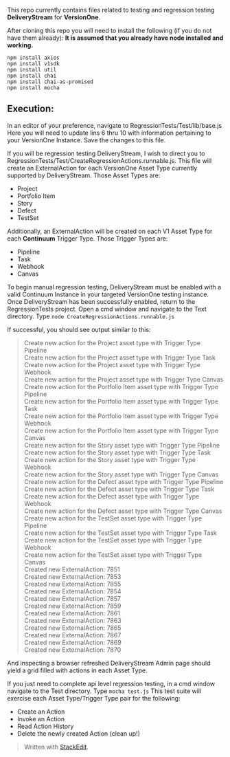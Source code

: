 
This repo currently contains files related to testing and regression testing **DeliveryStream** for **VersionOne**.

After cloning this repo you will need to install the following (if you do not have them already):
****It is assumed that you already have node installed and working.****

    npm install axios
    npm install v1sdk
    npm install util
    npm install chai
    npm install chai-as-promised
    npm install mocha

Execution:
----------
In an editor of your preference, navigate to RegressionTests/Test/lib/base.js
Here you will need to update lins 6 thru 10 with information pertaining to your VersionOne Instance. Save the changes to this file.

If you will be regression testing DeliveryStream, I wish to direct you to RegressionTests/Test/CreateRegressionActions.runnable.js. This file will create an ExternalAction for each VersionOne Asset Type currently supported by DeliveryStream. Those Asset Types are:

 - Project 
 - Portfolio Item  
 - Story 
 - Defect 
 - TestSet

Additionally, an ExternalAction will be created on each V1 Asset Type for each **Continuum** Trigger Type.  Those Trigger Types are:

 - Pipeline 
 - Task 
 - Webhook 
 - Canvas

To begin manual regression testing, DeliveryStream must be enabled with a valid Continuum Instance in your targeted VersionOne testing instance. Once DeliveryStream has been successfully enabled, return to the RegressionTests project. Open a cmd window and navigate to the Text directory. Type `node CreateRegressionActions.runnable.js`

If successful, you should see output similar to this:

> Create new action for the Project asset type with Trigger Type Pipeline     
> Create new action for the Project asset type with Trigger Type Task   
> Create new action for the Project asset type with Trigger Type Webhook   
> Create new action for the Project asset type with Trigger Type Canvas   
> Create new action for the Portfolio Item asset type with Trigger Type Pipeline   
> Create new action for the Portfolio Item asset type with Trigger Type Task   
> Create new action for the Portfolio Item asset type with Trigger Type Webhook   
> Create new action for the Portfolio Item asset type with Trigger Type Canvas   
> Create new action for the Story asset type with Trigger Type Pipeline   
> Create new action for the Story asset type with Trigger Type Task   
> Create new action for the Story asset type with Trigger Type Webhook   
> Create new action for the Story asset type with Trigger Type Canvas   
> Create new action for the Defect asset type with Trigger Type Pipeline   
> Create new action for the Defect asset type with Trigger Type Task   
> Create new action for the Defect asset type with Trigger Type Webhook   
> Create new action for the Defect asset type with Trigger Type Canvas   
> Create new action for the TestSet asset type with Trigger Type Pipeline   
> Create new action for the TestSet asset type with Trigger Type Task   
> Create new action for the TestSet asset type with Trigger Type Webhook   
> Create new action for the TestSet asset type with Trigger Type Canvas 	  
> Created new ExternalAction: 7851 	
>Created new ExternalAction: 7853 	
>Created new ExternalAction: 7855 	
>Created new ExternalAction: 7854 	
>Created new ExternalAction: 7857 	
>Created new ExternalAction: 7859 	
>Created new ExternalAction: 7861 	
>Created new ExternalAction: 7863 	
>Created new ExternalAction: 7865 	
>Created new ExternalAction: 7867 	
>Created new ExternalAction: 7869 	
>Created new ExternalAction: 7870

	
And inspecting a browser refreshed DeliveryStream Admin page should yield a grid filled with actions in each Asset Type.

If you just need to complete api level regression testing, in a cmd window navigate to the Test directory.  Type `mocha test.js`
This test suite will exercise each Asset Type/Trigger Type pair for the following:

 - Create an Action 
 - Invoke an Action 
 - Read Action History 
 - Delete the newly created Action (clean up!)

	




> Written with [StackEdit](https://stackedit.io/).